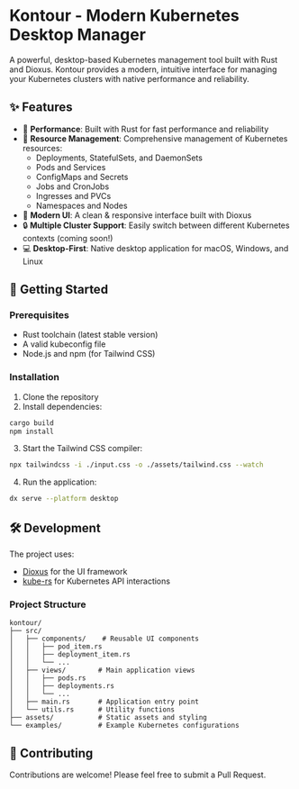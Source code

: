 # Kontour - Modern Kubernetes Desktop Manager

A powerful, desktop-based Kubernetes management tool built with Rust and Dioxus. Kontour provides a modern, intuitive interface for managing your Kubernetes clusters with native performance and reliability.

## ✨ Features

- 🚀 **Performance**: Built with Rust for fast performance and reliability
- 🎯 **Resource Management**: Comprehensive management of Kubernetes resources:
  - Deployments, StatefulSets, and DaemonSets
  - Pods and Services
  - ConfigMaps and Secrets
  - Jobs and CronJobs
  - Ingresses and PVCs
  - Namespaces and Nodes
- 🎨 **Modern UI**: A clean & responsive interface built with Dioxus
- 🔒 **Multiple Cluster Support**: Easily switch between different Kubernetes contexts (coming soon!)
- 💻 **Desktop-First**: Native desktop application for macOS, Windows, and Linux

## 🚀 Getting Started

### Prerequisites

- Rust toolchain (latest stable version)
- A valid kubeconfig file
- Node.js and npm (for Tailwind CSS)

### Installation

1. Clone the repository
2. Install dependencies:
```bash
cargo build
npm install
```

3. Start the Tailwind CSS compiler:
```bash
npx tailwindcss -i ./input.css -o ./assets/tailwind.css --watch
```

4. Run the application:
```bash
dx serve --platform desktop
```

## 🛠 Development

The project uses:
- [Dioxus](https://dioxuslabs.com/) for the UI framework
- [kube-rs](https://kube.rs/) for Kubernetes API interactions

### Project Structure

```
kontour/
├── src/
│   ├── components/    # Reusable UI components
│   │   ├── pod_item.rs
│   │   ├── deployment_item.rs
│   │   └── ...
│   ├── views/        # Main application views
│   │   ├── pods.rs
│   │   ├── deployments.rs
│   │   └── ...
│   ├── main.rs       # Application entry point
│   └── utils.rs      # Utility functions
├── assets/           # Static assets and styling
└── examples/         # Example Kubernetes configurations
```

## 🤝 Contributing

Contributions are welcome! Please feel free to submit a Pull Request.
